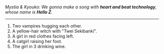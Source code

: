 *Mystia & Kyouko: We gonna make a song with **heart and beat technology**, whose name is **Hello Z**.*

---

1. Two vampires hugging each other.
2. A yellow-hair witch with "Twei Sekibanki".
3. A girl in red clothes facing left.
4. A catgirl raising her foot.
5. The girl in 3 drinking wine.